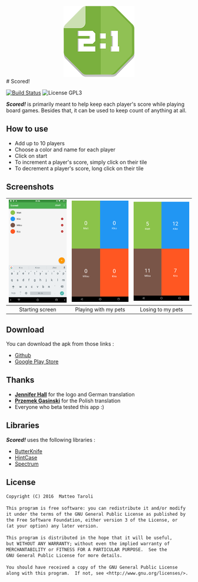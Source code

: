 <div align="center">
	<img src="app/src/main/res/mipmap-xxxhdpi/ic_launcher.png"/>
</div>
# Scored!

[![Build Status](https://travis-ci.org/TotemaT/Scored-.svg?branch=master)](https://travis-ci.org/TotemaT/Scored-) ![License GPL3](https://img.shields.io/github/license/TotemaT/scored-.svg)

***Scored!*** is primarily meant to help keep each player's score while playing board games. Besides that, it can be used to keep count of anything at all.

## How to use
- Add up to 10 players
- Choose a color and name for each player
- Click on start
- To increment a player's score, simply click on their tile
- To decrement a player's score, long click on their tile

## Screenshots
|![](screenshots/1.png)|![](screenshots/2.png)|![](screenshots/3.png)|
|:-:|:-:|:-:|
|Starting screen|Playing with my pets|Losing to my pets|

## Download
You can download the apk from those links :

- [Github](https://github.com/TotemaT/Scored-/releases/latest)
- [Google Play Store](https://play.google.com/store/apps/details?id=be.matteotaroli.scored)

## Thanks
- **[Jennifer Hall](https://www.instagram.com/yourcottonmouth/)** for the logo and German translation
- **[Przemek Gasinski](https://github.com/Soofe)** for the Polish translation
- Everyone who beta tested this app :)

## Libraries
***Scored!*** uses the following libraries :

- [ButterKnife](https://jakewharton.github.io/butterknife/)
- [HintCase](https://github.com/Nescafemix/hintcase)
- [Spectrum](https://github.com/the-blue-alliance/spectrum)


## License
    Copyright (C) 2016  Matteo Taroli

    This program is free software: you can redistribute it and/or modify
    it under the terms of the GNU General Public License as published by
    the Free Software Foundation, either version 3 of the License, or
    (at your option) any later version.

    This program is distributed in the hope that it will be useful,
    but WITHOUT ANY WARRANTY; without even the implied warranty of
    MERCHANTABILITY or FITNESS FOR A PARTICULAR PURPOSE.  See the
    GNU General Public License for more details.

    You should have received a copy of the GNU General Public License
    along with this program.  If not, see <http://www.gnu.org/licenses/>.
